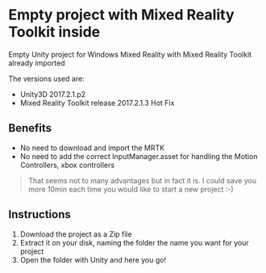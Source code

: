 # Empty project with Mixed Reality Toolkit inside

Empty Unity project for Windows Mixed Reality with Mixed Reality Toolkit already imported

The versions used are:

- Unity3D 2017.2.1.p2
- Mixed Reality Toolkit release 2017.2.1.3 Hot Fix

## Benefits

- No need to download and import the MRTK
- No need to add the correct InputManager.asset for handling the Motion Controllers, xbox controllers
> That seems not to many advantages but in fact it is. I could save you more 10min each time you would like to start a new project :-)

## Instructions

1. Download the project as a Zip file
2. Extract it on your disk, naming the folder the name you want for your project
3. Open the folder with Unity and here you go!